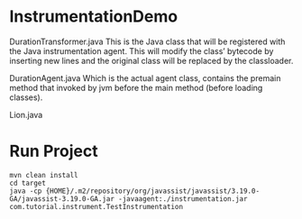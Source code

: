 # InstrumentationDemo

DurationTransformer.java
    This is the Java class that will be registered with the Java instrumentation agent.
    This will modify the class’ bytecode by inserting new lines and the original class will be replaced by the classloader.

DurationAgent.java
    Which is the actual agent class, contains the premain method that invoked by jvm before the main method (before loading classes).

Lion.java



# Run Project
    mvn clean install
    cd target
    java -cp {HOME}/.m2/repository/org/javassist/javassist/3.19.0-GA/javassist-3.19.0-GA.jar -javaagent:./instrumentation.jar com.tutorial.instrument.TestInstrumentation
